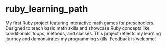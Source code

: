 # ruby_learning_path
My first Ruby project featuring interactive math games for preschoolers. Designed to teach basic math skills and showcase Ruby concepts like conditionals, loops, methods, and classes. This project reflects my learning journey and demonstrates my programming skills. Feedback is welcome!

